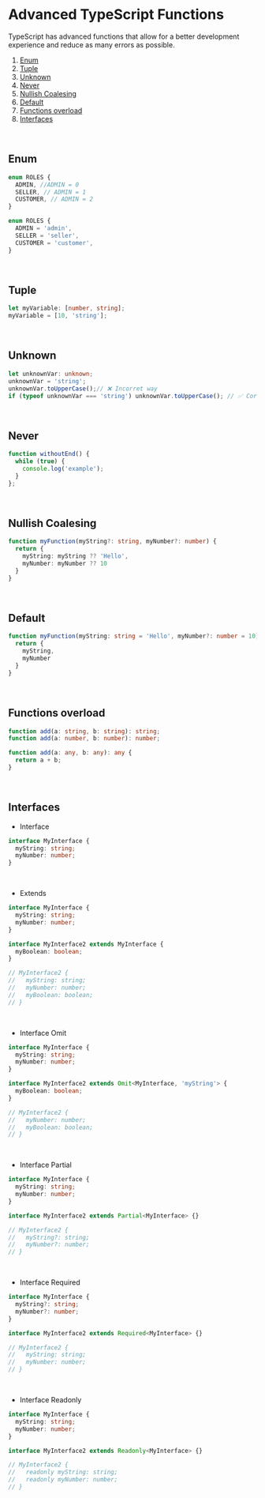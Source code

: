 # Advanced TypeScript Functions
TypeScript has advanced functions that allow for a better development experience and reduce as many errors as possible.

1. [Enum](#enum)
2. [Tuple](#tuple)
3. [Unknown](#unknown)
4. [Never](#never)
5. [Nullish Coalesing](#nullish-coalesing)
6. [Default](#default)
7. [Functions overload](#functions-overload)
8. [Interfaces](#interfaces)
<br>

## Enum
```ts
enum ROLES {
  ADMIN, //ADMIN = 0
  SELLER, // ADMIN = 1
  CUSTOMER, // ADMIN = 2
}
```
```ts
enum ROLES {
  ADMIN = 'admin',
  SELLER = 'seller',
  CUSTOMER = 'customer',
}
```
<br>

## Tuple
```ts
let myVariable: [number, string];
myVariable = [10, 'string'];
```
<br>

## Unknown
```ts
let unknownVar: unknown;
unknownVar = 'string';
unknownVar.toUpperCase();// ❌ Incorret way
if (typeof unknownVar === 'string') unknownVar.toUpperCase(); // ✅ Correct way
```
<br>

## Never
```ts
function withoutEnd() {
  while (true) {
    console.log('example');
  }
};
```
<br>

## Nullish Coalesing
```ts
function myFunction(myString?: string, myNumber?: number) {
  return {
    myString: myString ?? 'Hello',
    myNumber: myNumber ?? 10
  }
}
```
<br>

## Default
```ts
function myFunction(myString: string = 'Hello', myNumber?: number = 10) {
  return {
    myString,
    myNumber
  }
}
```
<br>

## Functions overload
```ts
function add(a: string, b: string): string;
function add(a: number, b: number): number;

function add(a: any, b: any): any {
  return a + b;
}
```
<br>

## Interfaces
* Interface
```ts
interface MyInterface {
  myString: string;
  myNumber: number;
}
```
<br>

* Extends
``` ts
interface MyInterface {
  myString: string;
  myNumber: number;
}

interface MyInterface2 extends MyInterface {
  myBoolean: boolean;
}

// MyInterface2 {
//   myString: string;
//   myNumber: number;
//   myBoolean: boolean;
// }
```
<br>

* Interface Omit
```ts
interface MyInterface {
  myString: string;
  myNumber: number;
}

interface MyInterface2 extends Omit<MyInterface, 'myString'> {
  myBoolean: boolean;
}

// MyInterface2 {
//   myNumber: number;
//   myBoolean: boolean;
// }
```
<br>

* Interface Partial
```ts
interface MyInterface {
  myString: string;
  myNumber: number;
}

interface MyInterface2 extends Partial<MyInterface> {}

// MyInterface2 {
//   myString?: string;
//   myNumber?: number;
// }
```
<br>

* Interface Required
```ts
interface MyInterface {
  myString?: string;
  myNumber?: number;
}

interface MyInterface2 extends Required<MyInterface> {}

// MyInterface2 {
//   myString: string;
//   myNumber: number;
// }
```
<br>

* Interface Readonly
```ts
interface MyInterface {
  myString: string;
  myNumber: number;
}

interface MyInterface2 extends Readonly<MyInterface> {}

// MyInterface2 {
//   readonly myString: string;
//   readonly myNumber: number;
// }
```

